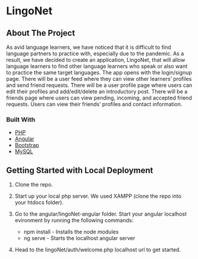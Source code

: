 # LingoNet

## About The Project

As avid language learners, we have noticed that it is difficult to find language partners to practice with, especially due to the pandemic. As a result, we have decided to create an application, LingoNet, that will allow language learners to find other language learners who speak or also want to practice the same target languages. The app opens with the login/signup page. There will be a user feed where they can view other learners’ profiles and send friend requests. There will be a user profile page where users can edit their profiles and add/edit/delete an introductory post. There will be a friends page where users can view pending, incoming, and accepted friend requests. Users can view their friends’ profiles and contact information.

### Built With

- [PHP](https://www.php.net/)
- [Angular](https://angular.io/)
- [Bootstrap](https://getbootstrap.com/)
- [MySQL](https://www.mysql.com/)

## Getting Started with Local Deployment

1. Clone the repo.
2. Start up your local php server. We used XAMPP (clone the repo into your htdocs folder).
3. Go to the angular/lingoNet-angular folder. Start your angular localhost evironment by running the following commands:

   - npm install - Installs the node modules
   - ng serve - Starts the localhost angular server

4. Head to the lingoNet/auth/welcome.php localhost url to get started.
